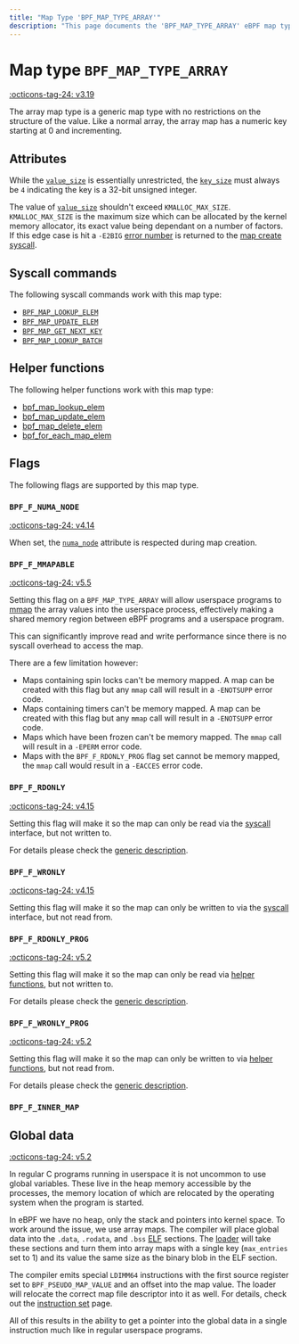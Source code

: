 ```yaml
---
title: "Map Type 'BPF_MAP_TYPE_ARRAY'"
description: "This page documents the 'BPF_MAP_TYPE_ARRAY' eBPF map type, including its defintion, usage, program types that can use it, and examples."
---
```

# Map type `BPF_MAP_TYPE_ARRAY`

<!-- [FEATURE_TAG](BPF_MAP_TYPE_ARRAY) -->
[:octicons-tag-24: v3.19](https://github.com/torvalds/linux/commit/28fbcfa08d8ed7c5a50d41a0433aad222835e8e3)
<!-- [/FEATURE_TAG] -->

The array map type is a generic map type with no restrictions on the structure of the value. Like a normal array, the array map has a numeric key starting at 0 and incrementing.

## Attributes

While the [`value_size`](../syscall/BPF_MAP_CREATE.md#value_size) is essentially unrestricted, the [`key_size`](../syscall/BPF_MAP_CREATE.md#key_size) must always be `4` indicating the key is a 32-bit unsigned integer.

The value of [`value_size`](../syscall/BPF_MAP_CREATE.md#value_size) shouldn't exceed `KMALLOC_MAX_SIZE`. `KMALLOC_MAX_SIZE` is the maximum size which can be allocated by the kernel memory allocator, its exact value being dependant on a number of factors. If this edge case is hit a `-E2BIG` [error number](https://man7.org/linux/man-pages/man3/errno.3.html) is returned to the [map create syscall](../syscall/BPF_MAP_CREATE.md).

<!-- TODO link to generic page for attributes which are the same for every map type -->

## Syscall commands

The following syscall commands work with this map type:

* [`BPF_MAP_LOOKUP_ELEM`](../syscall/BPF_MAP_LOOKUP_ELEM.md)
* [`BPF_MAP_UPDATE_ELEM`](../syscall/BPF_MAP_UPDATE_ELEM.md)
* [`BPF_MAP_GET_NEXT_KEY`](../syscall/BPF_MAP_GET_NEXT_KEY.md)
* [`BPF_MAP_LOOKUP_BATCH`](../syscall/BPF_MAP_LOOKUP_BATCH.md)

## Helper functions

The following helper functions work with this map type:

<!-- DO NOT EDIT MANUALLY -->
<!-- [MAP_HELPER_FUNC_REF] -->
 * [bpf_map_lookup_elem](../helper-function/bpf_map_lookup_elem.md)
 * [bpf_map_update_elem](../helper-function/bpf_map_update_elem.md)
 * [bpf_map_delete_elem](../helper-function/bpf_map_delete_elem.md)
 * [bpf_for_each_map_elem](../helper-function/bpf_for_each_map_elem.md)
<!-- [/MAP_HELPER_FUNC_REF] -->

## Flags

The following flags are supported by this map type.

### `BPF_F_NUMA_NODE`

[:octicons-tag-24: v4.14](https://github.com/torvalds/linux/commit/96eabe7a40aa17e613cf3db2c742ee8b1fc764d0)

When set, the [`numa_node`](../syscall/BPF_MAP_CREATE.md#numa_node) attribute is respected during map creation.

### `BPF_F_MMAPABLE`

[:octicons-tag-24: v5.5](https://github.com/torvalds/linux/commit/fc9702273e2edb90400a34b3be76f7b08fa3344b)

Setting this flag on a `BPF_MAP_TYPE_ARRAY` will allow userspace programs to [mmap](https://man7.org/linux/man-pages/man2/mmap.2.html) the array values into the userspace process, effectively making a shared memory region between eBPF programs and a userspace program.

This can significantly improve read and write performance since there is no syscall overhead to access the map.

<!-- Based on the `bpf_map_mmap` function -->
There are a few limitation however:

* Maps containing spin locks can't be memory mapped. A map can be created with this flag but any `mmap` call will result in a `-ENOTSUPP` error code.
* Maps containing timers can't be memory mapped. A map can be created with this flag but any `mmap` call will result in a `-ENOTSUPP` error code.
* Maps which have been frozen can't be memory mapped. The `mmap` call will result in a `-EPERM` error code.
* Maps with the `BPF_F_RDONLY_PROG` flag set cannot be memory mapped, the `mmap` call would result in a `-EACCES` error code.

<!-- TODO link "spin lock" and "timer" as soon as we have pages for them -->

### `BPF_F_RDONLY`

[:octicons-tag-24: v4.15](https://github.com/torvalds/linux/commit/6e71b04a82248ccf13a94b85cbc674a9fefe53f5)

Setting this flag will make it so the map can only be read via the [syscall](../syscall/index.md) interface, but not written to.

For details please check the [generic description](../syscall/BPF_MAP_CREATE.md#bpf_f_rdonly).

### `BPF_F_WRONLY`

[:octicons-tag-24: v4.15](https://github.com/torvalds/linux/commit/6e71b04a82248ccf13a94b85cbc674a9fefe53f5)

Setting this flag will make it so the map can only be written to via the [syscall](../syscall/index.md) interface, but not read from.

### `BPF_F_RDONLY_PROG`

[:octicons-tag-24: v5.2](https://github.com/torvalds/linux/commit/591fe9888d7809d9ee5c828020b6c6ae27c37229)

Setting this flag will make it so the map can only be read via [helper functions](../helper-function/index.md), but not written to.

For details please check the [generic description](../syscall/BPF_MAP_CREATE.md#bpf_f_rdonly_prog).

### `BPF_F_WRONLY_PROG`

[:octicons-tag-24: v5.2](https://github.com/torvalds/linux/commit/591fe9888d7809d9ee5c828020b6c6ae27c37229)

Setting this flag will make it so the map can only be written to via [helper functions](../helper-function/index.md), but not read from.

For details please check the [generic description](../syscall/BPF_MAP_CREATE.md#bpf_f_wronly_prog).

### `BPF_F_INNER_MAP`

<!-- TODO -->

## Global data
[:octicons-tag-24: v5.2](https://github.com/torvalds/linux/commit/d8eca5bbb2be9bc7546f9e733786fa2f1a594c67)

In regular C programs running in userspace it is not uncommon to use global variables. These live in the heap memory accessible by the processes, the memory location of which are relocated by the operating system when the program is started.

In eBPF we have no heap, only the stack and pointers into kernel space. To work around the issue, we use array maps. The compiler will place global data into the `.data`, `.rodata`, and `.bss` [ELF](../../concepts/elf.md) sections. The [loader](../../concepts/loader.md) will take these sections and turn them into array maps with a single key (`max_entries` set to 1) and its value the same size as the binary blob in the ELF section.

The compiler emits special `LDIMM64` instructions with the first source register set to `BPF_PSEUDO_MAP_VALUE` and an offset into the map value. The loader will relocate the correct map file descriptor into it as well. For details, check out the [instruction set](../../concepts/instruction-set.md) page.

All of this results in the ability to get a pointer into the global data in a single instruction much like in regular userspace programs.

<!-- ## Usage -->
<!-- ### Global data -->
<!-- TODO make an example -->

<!-- ### Memory mapping -->
<!-- TODO make an example -->
